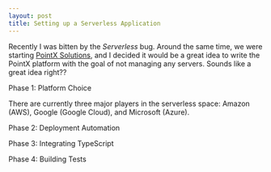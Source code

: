 ```yaml
---
layout: post
title: Setting up a Serverless Application
---
```


Recently I was bitten by the _Serverless_ bug. Around the same time, we were 
starting [PointX Solutions](pointxsolutions.com), and I decided it would be a
great idea to write the PointX platform with the goal of not managing any
servers. Sounds like a great idea right??

Phase 1: Platform Choice

There are currently three major players in the
serverless space: Amazon (AWS), Google (Google Cloud), and Microsoft (Azure).


Phase 2: Deployment Automation


Phase 3: Integrating TypeScript


Phase 4: Building Tests
